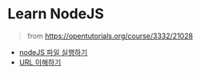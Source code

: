 # Learn NodeJS
> from https://opentutorials.org/course/3332/21028

- [nodeJS 파일 실행하기](./dir/first-server/first-server.md)
- [URL 이해하기](./dir/02.%20URL/url.md)